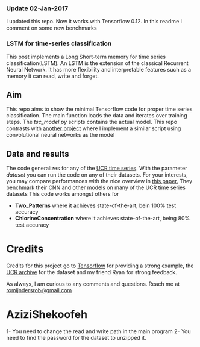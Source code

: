 ### Update 02-Jan-2017
I updated this repo. Now it works with Tensorflow 0.12. In this readme I comment on some new benchmarks

### LSTM for time-series classification
This post implements a Long Short-term memory for time series classification(LSTM). An LSTM is the extension of the classical Recurrent Neural Network. It has more flexibility and interpretable features such as a memory it can read, write and forget.

## Aim
This repo aims to show the minimal Tensorflow code for proper time series classification. The main function loads the data and iterates over training steps. The *tsc_model.py* scripts contains the actual model.
This repo contrasts with [another project](http://robromijnders.github.io/CNN_tsc/) where I implement a similar script using convolutional neural networks as the model

## Data and results
The code generalizes for any of the [UCR time series](http://www.cs.ucr.edu/~eamonn/time_series_data/). With the parameter *dataset* you can run the code on any of their datasets.
For your interests, you may compare performances with the nice overview in [this paper.](https://arxiv.org/pdf/1603.06995v4.pdf) They benchmark their CNN and other models on many of the UCR time series datasets
This code works amongst others for
  * __Two_Patterns__ where it achieves state-of-the-art, bein 100% test accuracy
  * __ChlorineConcentration__ where it achieves state-of-the-art, being 80% test accuracy

# Credits
Credits for this project go to [Tensorflow](https://www.tensorflow.org/versions/r0.7/tutorials/recurrent/index.html#recurrent-neural-networks) for providing a strong example, the [UCR archive](http://www.cs.ucr.edu/~eamonn/time_series_data/) for the dataset and my friend Ryan for strong feedback.

As always, I am curious to any comments and questions. Reach me at romijndersrob@gmail.com

# AziziShekoofeh

1- You need to change the read and write path in the main program
2- You need to find the password for the dataset to unzipped it. 
